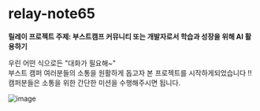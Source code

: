 # relay-note65

**릴레이 프로젝트 주제: 부스트캠프 커뮤니티 또는 개발자로서 학습과 성장을 위해 AI 활용하기**

우린 어떤 식으로든 "대화가 필요해~"<br>
부스트 캠퍼 여러분들의 소통을 원활하게 돕고자 본 프로젝트를 시작하게되었습니다 !!<br>
캠퍼분들은 소통을 위한 간단한 미션을 수행해주시면 됩니다.<br>

<img src="https://i.ibb.co/G4TSXqXd/image.png" alt="image" border="0">

